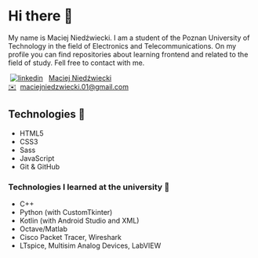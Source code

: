 # Hi there 👋

My name is Maciej Niedźwiecki. I am a student of the Poznan University of Technology in the field of Electronics and Telecommunications. On my profile you can find repositories about learning frontend and related to the field of study. Fell free to contact with me.

&nbsp;[<img src="https://i.stack.imgur.com/gVE0j.png" alt="linkedin">](https://www.linkedin.com/in/maciej-niedzwiecki/)&nbsp;&nbsp;&nbsp;[Maciej Niedźwiecki](https://www.linkedin.com/in/maciej-niedzwiecki/) \
[✉️](mailto:maciejniedzwiecki.01@gmail.com)&nbsp;&nbsp;[maciejniedzwiecki.01@gmail.com](mailto:maciejniedzwiecki.01@gmail.com)


## Technologies 🔧
 - HTML5
 - CSS3
 - Sass
 - JavaScript
 - Git & GitHub
 
 ### Technologies I learned at the university 🧰
 - C++
 - Python (with CustomTkinter)
 - Kotlin (with Android Studio and XML)
 - Octave/Matlab
 - Cisco Packet Tracer, Wireshark
 - LTspice, Multisim Analog Devices, LabVIEW
